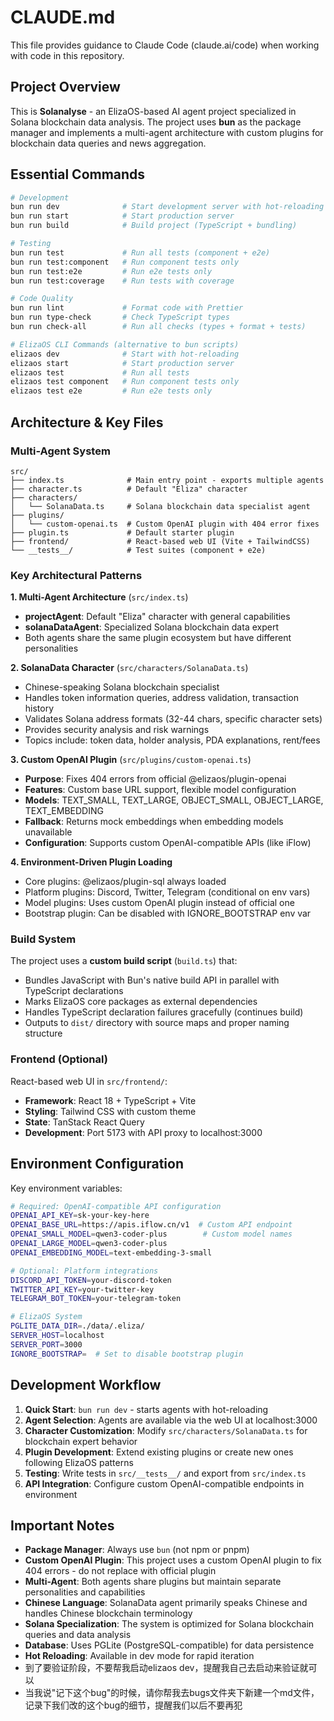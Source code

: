 # CLAUDE.md

This file provides guidance to Claude Code (claude.ai/code) when working with code in this repository.

## Project Overview

This is **Solanalyse** - an ElizaOS-based AI agent project specialized in Solana blockchain data analysis. The project uses **bun** as the package manager and implements a multi-agent architecture with custom plugins for blockchain data queries and news aggregation.

## Essential Commands

```bash
# Development
bun run dev              # Start development server with hot-reloading
bun run start            # Start production server
bun run build            # Build project (TypeScript + bundling)

# Testing
bun run test             # Run all tests (component + e2e)
bun run test:component   # Run component tests only
bun run test:e2e         # Run e2e tests only
bun run test:coverage    # Run tests with coverage

# Code Quality
bun run lint             # Format code with Prettier
bun run type-check       # Check TypeScript types
bun run check-all        # Run all checks (types + format + tests)

# ElizaOS CLI Commands (alternative to bun scripts)
elizaos dev              # Start with hot-reloading
elizaos start            # Start production server
elizaos test             # Run all tests
elizaos test component   # Run component tests only
elizaos test e2e         # Run e2e tests only
```

## Architecture & Key Files

### Multi-Agent System
```
src/
├── index.ts              # Main entry point - exports multiple agents
├── character.ts          # Default "Eliza" character
├── characters/
│   └── SolanaData.ts     # Solana blockchain data specialist agent
├── plugins/
│   └── custom-openai.ts  # Custom OpenAI plugin with 404 error fixes
├── plugin.ts             # Default starter plugin
├── frontend/             # React-based web UI (Vite + TailwindCSS)
└── __tests__/            # Test suites (component + e2e)
```

### Key Architectural Patterns

**1. Multi-Agent Architecture** (`src/index.ts`)
- **projectAgent**: Default "Eliza" character with general capabilities
- **solanaDataAgent**: Specialized Solana blockchain data expert
- Both agents share the same plugin ecosystem but have different personalities

**2. SolanaData Character** (`src/characters/SolanaData.ts`)
- Chinese-speaking Solana blockchain specialist
- Handles token information queries, address validation, transaction history
- Validates Solana address formats (32-44 chars, specific character sets)
- Provides security analysis and risk warnings
- Topics include: token data, holder analysis, PDA explanations, rent/fees

**3. Custom OpenAI Plugin** (`src/plugins/custom-openai.ts`)
- **Purpose**: Fixes 404 errors from official @elizaos/plugin-openai
- **Features**: Custom base URL support, flexible model configuration
- **Models**: TEXT_SMALL, TEXT_LARGE, OBJECT_SMALL, OBJECT_LARGE, TEXT_EMBEDDING
- **Fallback**: Returns mock embeddings when embedding models unavailable
- **Configuration**: Supports custom OpenAI-compatible APIs (like iFlow)

**4. Environment-Driven Plugin Loading**
- Core plugins: @elizaos/plugin-sql always loaded
- Platform plugins: Discord, Twitter, Telegram (conditional on env vars)
- Model plugins: Uses custom OpenAI plugin instead of official one
- Bootstrap plugin: Can be disabled with IGNORE_BOOTSTRAP env var

### Build System

The project uses a **custom build script** (`build.ts`) that:
- Bundles JavaScript with Bun's native build API in parallel with TypeScript declarations
- Marks ElizaOS core packages as external dependencies
- Handles TypeScript declaration failures gracefully (continues build)
- Outputs to `dist/` directory with source maps and proper naming structure

### Frontend (Optional)

React-based web UI in `src/frontend/`:
- **Framework**: React 18 + TypeScript + Vite
- **Styling**: Tailwind CSS with custom theme
- **State**: TanStack React Query
- **Development**: Port 5173 with API proxy to localhost:3000

## Environment Configuration

Key environment variables:
```bash
# Required: OpenAI-compatible API configuration
OPENAI_API_KEY=sk-your-key-here
OPENAI_BASE_URL=https://apis.iflow.cn/v1  # Custom API endpoint
OPENAI_SMALL_MODEL=qwen3-coder-plus        # Custom model names
OPENAI_LARGE_MODEL=qwen3-coder-plus
OPENAI_EMBEDDING_MODEL=text-embedding-3-small

# Optional: Platform integrations
DISCORD_API_TOKEN=your-discord-token
TWITTER_API_KEY=your-twitter-key
TELEGRAM_BOT_TOKEN=your-telegram-token

# ElizaOS System
PGLITE_DATA_DIR=./data/.eliza/
SERVER_HOST=localhost
SERVER_PORT=3000
IGNORE_BOOTSTRAP=  # Set to disable bootstrap plugin
```

## Development Workflow

1. **Quick Start**: `bun run dev` - starts agents with hot-reloading
2. **Agent Selection**: Agents are available via the web UI at localhost:3000
3. **Character Customization**: Modify `src/characters/SolanaData.ts` for blockchain expert behavior
4. **Plugin Development**: Extend existing plugins or create new ones following ElizaOS patterns
5. **Testing**: Write tests in `src/__tests__/` and export from `src/index.ts`
6. **API Integration**: Configure custom OpenAI-compatible endpoints in environment

## Important Notes

- **Package Manager**: Always use `bun` (not npm or pnpm)
- **Custom OpenAI Plugin**: This project uses a custom OpenAI plugin to fix 404 errors - do not replace with official plugin
- **Multi-Agent**: Both agents share plugins but maintain separate personalities and capabilities
- **Chinese Language**: SolanaData agent primarily speaks Chinese and handles Chinese blockchain terminology
- **Solana Specialization**: The system is optimized for Solana blockchain queries and data analysis
- **Database**: Uses PGLite (PostgreSQL-compatible) for data persistence
- **Hot Reloading**: Available in dev mode for rapid iteration
- 到了要验证阶段，不要帮我启动elizaos dev，提醒我自己去启动来验证就可以
- 当我说"记下这个bug"的时候，请你帮我去bugs文件夹下新建一个md文件，记录下我们改的这个bug的细节，提醒我们以后不要再犯